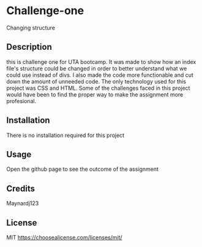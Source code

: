 # Challenge-one

Changing structure

## Description
this is challenge one for UTA bootcamp. It was made to show how an index file's structure could be changed in order to better understand what we could use instead of divs. I also made the code more functionable and cut down the amount of unneeded code. The only technology used for this project was CSS and HTML. Some of the challenges faced in this project would have been to find the proper way to make the assignment more profesional.

## Installation
There is no installation required for this project


## Usage
Open the github page to see the outcome of the assignment



## Credits
Maynardj123


## License
MIT
https://choosealicense.com/licenses/mit/

